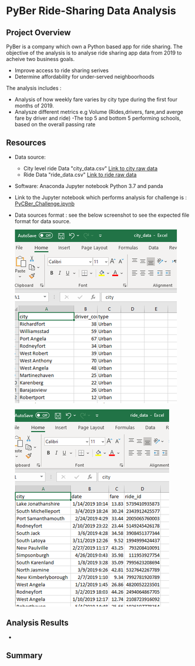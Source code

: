 # PyBer Ride-Sharing Data Analysis

## Project Overview
PyBer is a company which own a Python based app for ride sharing. The objective of the analysis is to analyse ride sharing app data from 2019 to acheive two business goals.
- Improve access to ride sharing serives
- Determine affordability for under-served neighboorhoods

The analysis includes :
- Analysis of how weekly fare varies by city type during the first four months of 2019.
- Analysze different metrics e.g Volume (Rides,drivers, fare,and averge fare by driver and ride)
-The top 5 and bottom 5 performing schools, based on the overall passing rate

## Resources
- Data source: 
    - City level ride Data "city_data.csv" [Link to city raw data](Resources/city_data.csv)
    - Ride Data "ride_data.csv" [Link to ride raw data](Resources/ride_data.csv)
    
- Software: Anaconda Jupyter notebook Python 3.7 and panda
- Link to the Jupyter notebook which performs analysis for challenge is : [PyCBer_Challenge.ipynb](PyBer_Challenge.ipynb)
- Data sources format : see the below screenshot to see the expected file format for data source.

  ![City data file format](Resources/City_data_format.png)
  
  ![datasource file format](Resources/Ride_data_format.png)


## Analysis Results
- 
## Summary
